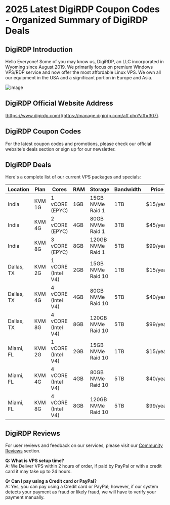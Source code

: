 # 2025 Latest DigiRDP Coupon Codes - Organized Summary of DigiRDP Deals

## DigiRDP Introduction
Hello Everyone! Some of you may know us, DigiRDP, an LLC incorporated in Wyoming since August 2019. We primarily focus on premium Windows VPS/RDP service and now offer the most affordable Linux VPS. We own all our equipment in the USA and a significant portion in Europe and Asia.

![image](https://github.com/whzllru/DigiRDP/assets/167612908/755d9d62-d7e9-4ee8-8ab1-1b3225508388)

## DigiRDP Official Website Address
[https://www.digirdp.com/](https://manage.digirdp.com/aff.php?aff=307).

## DigiRDP Coupon Codes
For the latest coupon codes and promotions, please check our official website's deals section or sign up for our newsletter.

## DigiRDP Deals
Here's a complete list of our current VPS packages and specials:

| Location    | Plan     | Cores | RAM   | Storage         | Bandwidth        | Price       | Link        |
|-------------|----------|-------|-------|-----------------|------------------|-------------|-------------|
| India       | KVM 1G   | 1 vCORE (EPYC) | 1GB   | 15GB NVMe Raid 1| 1TB             | $15/year    | [Order Now](https://manage.digirdp.com/aff.php?aff=307) |
| India       | KVM 4G   | 2 vCORE (EPYC) | 4GB   | 80GB NVMe Raid 1| 3TB             | $45/year    | [Order Now](https://manage.digirdp.com/aff.php?aff=307) |
| India       | KVM 8G   | 3 vCORE (EPYC) | 8GB   | 120GB NVMe Raid 1| 5TB            | $99/year    | [Order Now](https://manage.digirdp.com/aff.php?aff=307) |
| Dallas, TX  | KVM 2G   | 1 vCORE (Intel V4) | 2GB | 15GB NVMe Raid 10| 1TB           | $15/year    | [Order Now](https://manage.digirdp.com/aff.php?aff=307) |
| Dallas, TX  | KVM 4G   | 4 vCORE (Intel V4) | 4GB | 80GB NVMe Raid 10| 5TB           | $40/year    | [Order Now](https://manage.digirdp.com/aff.php?aff=307) |
| Dallas, TX  | KVM 8G   | 4 vCORE (Intel V4) | 8GB | 120GB NVMe Raid 10| 5TB          | $99/year    | [Order Now](https://manage.digirdp.com/aff.php?aff=307) |
| Miami, FL   | KVM 2G   | 1 vCORE (Intel V4) | 2GB | 15GB NVMe Raid 10| 1TB           | $15/year    | [Order Now](https://manage.digirdp.com/aff.php?aff=307) |
| Miami, FL   | KVM 4G   | 4 vCORE (Intel V4) | 4GB | 80GB NVMe Raid 10| 5TB           | $40/year    | [Order Now](https://manage.digirdp.com/aff.php?aff=307) |
| Miami, FL   | KVM 8G   | 4 vCORE (Intel V4) | 8GB | 120GB NVMe Raid 10| 5TB          | $99/year    | [Order Now](https://manage.digirdp.com/aff.php?aff=307) |

## DigiRDP Reviews
For user reviews and feedback on our services, please visit our [Community Reviews](https://manage.digirdp.com/aff.php?aff=307) section.

**Q: What is VPS setup time?**  
A: We Deliver VPS within 2 hours of order, if paid by PayPal or with a credit card it may take up to 24 hours.

**Q: Can I pay using a Credit card or PayPal?**  
A: Yes, you can pay using a Credit card or PayPal; however, if our system detects your payment as fraud or likely fraud, we will have to verify your payment manually.


